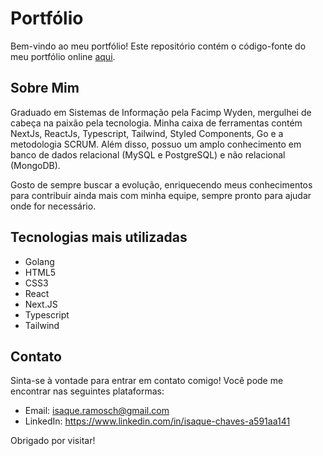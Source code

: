 # Portfólio

Bem-vindo ao meu portfólio! Este repositório contém o código-fonte do meu portfólio online [aqui](https://isaquechaves.vercel.app/).

## Sobre Mim

Graduado em Sistemas de Informação pela Facimp Wyden, mergulhei de cabeça na paixão pela tecnologia. Minha caixa de ferramentas contém NextJs, ReactJs, Typescript, Tailwind, Styled Components, Go e a metodologia SCRUM. Além disso, possuo um amplo conhecimento em banco de dados relacional (MySQL e PostgreSQL) e não relacional (MongoDB).

Gosto de sempre buscar a evolução, enriquecendo meus conhecimentos para contribuir ainda mais com minha equipe, sempre pronto para ajudar onde for necessário.

## Tecnologias mais utilizadas

- Golang
- HTML5
- CSS3
- React
- Next.JS
- Typescript
- Tailwind

## Contato

Sinta-se à vontade para entrar em contato comigo! Você pode me encontrar nas seguintes plataformas:

- Email: isaque.ramosch@gmail.com
- LinkedIn: https://www.linkedin.com/in/isaque-chaves-a591aa141

Obrigado por visitar!
